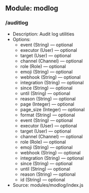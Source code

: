 ## Module: modlog

### /auditlog
- Description: Audit log utilities
- Options:
  - event (String) — optional
  - executor (User) — optional
  - target (User) — optional
  - channel (Channel) — optional
  - role (Role) — optional
  - emoji (String) — optional
  - webhook (String) — optional
  - integration (String) — optional
  - since (String) — optional
  - until (String) — optional
  - reason (String) — optional
  - page (Integer) — optional
  - page_size (Integer) — optional
  - format (String) — optional
  - event (String) — optional
  - executor (User) — optional
  - target (User) — optional
  - channel (Channel) — optional
  - role (Role) — optional
  - emoji (String) — optional
  - webhook (String) — optional
  - integration (String) — optional
  - since (String) — optional
  - until (String) — optional
  - reason (String) — optional
  - id (String) — optional
- Source: modules/modlog/index.js
